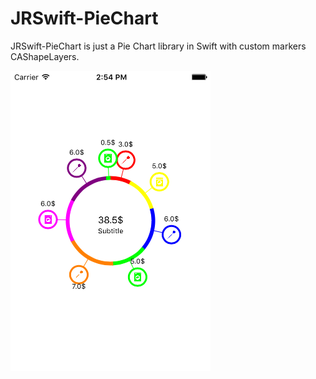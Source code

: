 # JRSwift-PieChart

JRSwift-PieChart is just a Pie Chart library in Swift with custom markers CAShapeLayers.

![alt tag](https://github.com/jrjithin/JRSwift-PieChart/blob/master/JRSwift-PieChart/Simulator%20Screen%20Shot%20Nov%2020%2C%202015%2C%202.54.18%20PM.png)
